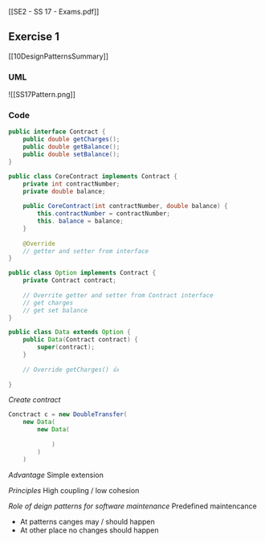 [[SE2 - SS 17 - Exams.pdf]]

## Exercise 1
[[10DesignPatternsSummary]]
### UML
![[SS17Pattern.png]]

### Code

```java
public interface Contract {
	public double getCharges();
	public double getBalance();
	public double setBalance();
}

public class CoreContract implements Contract {
	private int contractNumber;
	private double balance; 
	
	public CoreContract(int contractNumber, double balance) {
		this.contractNumber = contractNumber; 
		this. balance = balance; 
	}
	
	@Override
	// getter and setter from interface 
}

public class Option implements Contract {
	private Contract contract; 
	
	// Overrite getter and setter from Contract interface 
	// get charges 
	// get set balance 
}

public class Data extends Option {
	public Data(Contract contract) {
		super(contract);
	}
	
	// Override getCharges() 👍 
	
}
```

*Create contract*


```java
Conctract c = new DoubleTransfer(
	new Data(
		new Data(
			
			)
		)
	)
```

*Advantage*
Simple extension 

*Principles*
High coupling / low cohesion

*Role of deign patterns for software maintenance*
Predefined maintencance 
- At patterns canges may / should happen
- At other place no changes should happen

